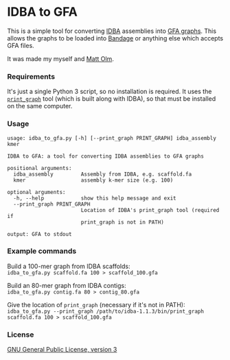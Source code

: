 # IDBA to GFA

This is a simple tool for converting [IDBA](https://github.com/loneknightpy/idba) assemblies into [GFA graphs](https://github.com/GFA-spec/GFA-spec/blob/master/GFA1.md). This allows the graphs to be loaded into [Bandage](https://github.com/rrwick/Bandage) or anything else which accepts GFA files.

It was made my myself and [Matt Olm](https://github.com/MrOlm).


### Requirements

It's just a single Python 3 script, so no installation is required. It uses the [`print_graph`](https://github.com/loneknightpy/idba/blob/master/src/tools/print_graph.cpp) tool (which is built along with IDBA), so that must be installed on the same computer.


### Usage

```
usage: idba_to_gfa.py [-h] [--print_graph PRINT_GRAPH] idba_assembly kmer

IDBA to GFA: a tool for converting IDBA assemblies to GFA graphs

positional arguments:
  idba_assembly         Assembly from IDBA, e.g. scaffold.fa
  kmer                  assembly k-mer size (e.g. 100)

optional arguments:
  -h, --help            show this help message and exit
  --print_graph PRINT_GRAPH
                        Location of IDBA's print_graph tool (required if
                        print_graph is not in PATH)

output: GFA to stdout
```


### Example commands

Build a 100-mer graph from IDBA scaffolds:<br>
`idba_to_gfa.py scaffold.fa 100 > scaffold_100.gfa`

Build an 80-mer graph from IDBA contigs:<br>
`idba_to_gfa.py contig.fa 80 > contig_80.gfa`

Give the location of `print_graph` (necessary if it's not in PATH):<br>
`idba_to_gfa.py --print_graph /path/to/idba-1.1.3/bin/print_graph scaffold.fa 100 > scaffold_100.gfa`


### License

[GNU General Public License, version 3](https://www.gnu.org/licenses/gpl-3.0.html)
